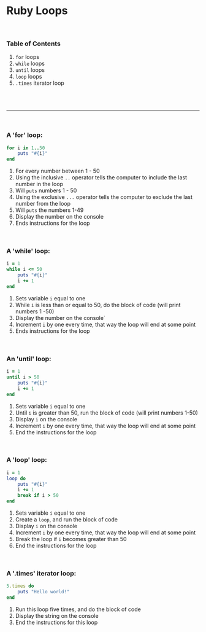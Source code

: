 # Ruby Loops

 <br>

### Table of Contents
1. `for` loops
2. `while` loops
3. `until` loops
4. `loop` loops
5. `.times` iterator loop

<br>
<br>

---

<br>

### A 'for' loop:

```ruby
for i in 1..50
    puts "#{i}"
end
```

1. For every number between 1 - 50
2. Using the inclusive `..` operator tells the computer to include the last number in the loop
3. Will `puts` numbers 1 - 50
4. Using the exclusive `...` operator tells the computer to exclude the last number from the loop
5. Will `puts` the numbers 1-49
6. Display the number on the console
7. Ends instructions for the loop

<br>

### A 'while' loop:

```ruby
i = 1
while i <= 50
    puts "#{i}"
    i += 1
end
```

1. Sets variable `i` equal to one
2. While `i` is less than or equal to 50, do the block of code (will print numbers 1 -50)
3. Display the number on the console`
4. Increment `i` by one every time, that way the loop will end at some point
5. Ends instructions for the loop

<br>

### An 'until' loop:

```ruby
i = 1
until i > 50
    puts "#{i}"
    i += 1
end
```

1. Sets variable `i` equal to one
2. Until `i` is greater than 50, run the block of code (will print numbers 1-50)
3. Display `i` on the console
4. Increment `i` by one every time, that way the loop will end at some point
5. End the instructions for the loop

<br>

### A 'loop' loop:

```ruby
i = 1
loop do
    puts "#{i}"
    i += 1
    break if i > 50
end
````

1. Sets variable `i` equal to one
2. Create a `loop`, and run the block of code
3. Display `i` on the console
4. Increment `i` by one every time, that way the loop will end at some point
5. Break the loop if `i` becomes greater than 50
6. End the instructions for the loop

<br>

### A '.times' iterator loop:

```ruby
5.times do
    puts "Hello world!"
end
```

1. Run this loop five times, and do the block of code
2. Display the string on the console
3. End the instructions for this loop
